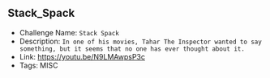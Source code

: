 ## Stack_Spack

- Challenge Name: `Stack Spack`
- Description: `In one of his movies, Tahar The Inspector wanted to say something, but it seems that no one has ever thought about it.`
- Link: https://youtu.be/N9LMAwpsP3c
- Tags: MISC
